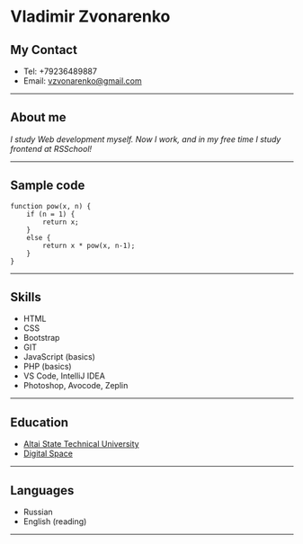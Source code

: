# Vladimir Zvonarenko

## My Contact 
* Tel: +79236489887
* Email: vzvonarenko@gmail.com

---

## About me
_I study Web development myself. Now I work, and in my free time I study frontend at RSSchool!_

---

## Sample code
```
function pow(x, n) {
    if (n = 1) {
        return x;
    } 
    else {
        return x * pow(x, n-1);
    }
}
```
---

## Skills
* HTML
* CSS
* Bootstrap
* GIT
* JavaScript (basics)
* РHP (basics)
* VS Code, IntelliJ IDEA
* Photoshop, Avocode, Zeplin

---

## Education 
* [Altai State Technical University](https://en.altstu.ru/ "ALTSTU")
* [Digital Space](https://dspace.pro/ "Digital Space")

---

## Languages 
* Russian
* English (reading)

---
